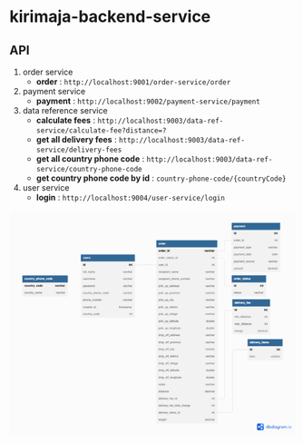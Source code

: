 # kirimaja-backend-service

## **API**

1) order service
   * **order**  : `http://localhost:9001/order-service/order`
2) payment service
   * **payment**  : `http://localhost:9002/payment-service/payment`
3) data reference service
   * **calculate fees**  : `http://localhost:9003/data-ref-service/calculate-fee?distance=?`
   * **get all delivery fees**  : `http://localhost:9003/data-ref-service/delivery-fees`
   * **get all country phone code**  : `http://localhost:9003/data-ref-service/country-phone-code`
   * **get country phone code by id**  : `country-phone-code/{countryCode}`
4) user service
   * **login**  : `http://localhost:9004/user-service/login`
   
![alt text](https://github.com/dwiardiirawan/kirimaja-backend-service/blob/master/kirim-aja-db-design.png?raw=true)

   
   
   

